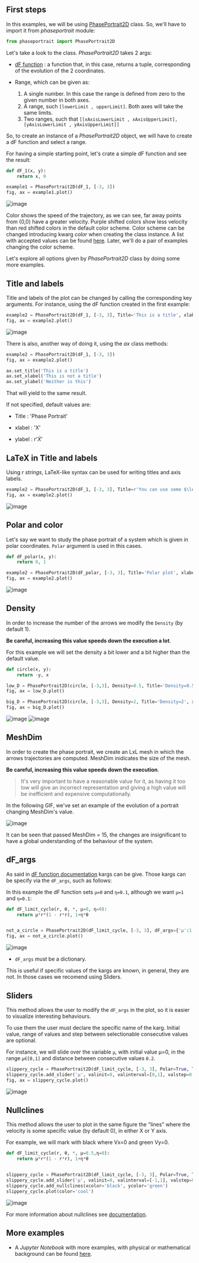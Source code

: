 ## First steps

In this examples, we will be using [PhasePortrait2D](phaseportrait2d.md) class. So, we'll have to import it from *phaseportrait* module:

```py
from phaseportrait import PhasePortrait2D
```

Let's take a look to the class. *PhasePortrait2D* takes 2 args:

* [dF function](dFfunction.md) : a function that, in this case, returns a tuple, corresponding of the evolution of the 2 coordinates.

* Range, which can be given as:
    1. A single number. In this case the range is defined from zero to the given number in both axes.
    2. A range, such `[lowerLimit , upperLimit]`. Both axes will take the same limits.
    3. Two ranges, such that `[[xAxisLowerLimit , xAxisUpperLimit], [yAxisLowerLimit , yAxisUpperLimit]]`


So, to create an instance of a *PhasePortrait2D* object, we will have to create a dF function and select a range.

For having a simple starting point, let's crate a simple dF function and see the result:

```py
def dF_1(x, y):
    return x, 0

example1 = PhasePortrait2D(dF_1, [-3, 3])
fig, ax = example1.plot()
```

![image](imgs/pp2d_examples/Figure_1.png)

Color shows the speed of the trajectory, as we can see, far away points from (0,0) have a greater velocity. Purple shifted colors show less velocity than red shifted colors in the default color scheme. Color scheme can be changed introducing kwarg *color* when creating the class instance. A list with accepted values can be found [here](https://matplotlib.org/stable/gallery/color/colormap_reference.html). Later, we'll do a pair of examples changing the color scheme.

Let's explore all options given by *PhasePortrait2D* class by doing some more examples.

## Title and labels

Title and labels of the plot can be changed by calling the corresponding key arguments. For instance, using the dF function created in the first example:

```py
example2 = PhasePortrait2D(dF_1, [-3, 3], Title='This is a title', xlabel='This is not a title', ylabel='Neither is this')
fig, ax = example2.plot()
```

![image](imgs/pp2d_examples/Figure_2.png)

There is also, another way of doing it, using the *ax* class methods:

```py
example2 = PhasePortrait2D(dF_1, [-3, 3])
fig, ax = example2.plot()

ax.set_title('This is a title')
ax.set_xlabel('This is not a title')
ax.set_ylabel('Neither is this')
```

That will yield to the same result.

If not specified, default values are:

* Title : 'Phase Portrait'

* xlabel : 'X'

* ylabel : r'$\dot{X}$'

## LaTeX in Title and labels

Using *r strings*, LaTeX-like syntax can be used for writing titles and axis labels.

```py
example2 = PhasePortrait2D(dF_1, [-3, 3], Title=r'You can use some $\left[ LaTeX \right]$ language', xlabel=r'$\Delta t$', ylabel=r'$\~{duck}$')
fig, ax = example2.plot()
```

![image](imgs/pp2d_examples/Figure_3.png)


## Polar and color

Let's say we want to study the phase portrait of a system which is given in polar coordinates. `Polar` argument is used in this cases.

```py
def dF_polar(x, y):
    return 0, 1

example2 = PhasePortrait2D(dF_polar, [-3, 3], Title='Polar plot', xlabel='This is meaningless', ylabel='Why are we here?', Polar=True, color='inferno')
fig, ax = example2.plot()
```

![image](imgs/pp2d_examples/Figure_4.png)


## Density

In order to increase the number of the arrows we modify the `Density` (by default 1). 

**Be careful, increasing this value speeds down the execution a lot**. 

For this example we will set the density a bit lower and a bit higher than the default value.

```py
def circle(x, y):
    return -y, x

low_D = PhasePortrait2D(circle, [-3,3], Density=0.5, Title='Density=0.5', xlabel='give you up', ylabel='Never gonna', color='cool')
fig, ax = low_D.plot()

big_D = PhasePortrait2D(circle, [-3,3], Density=2, Title='Density=2', xlabel='let you down', ylabel='Never gonna', color='viridis')
fig, ax = big_D.plot()
```

![image](imgs/pp2d_examples/Figure_5.png) 
![image](imgs/pp2d_examples/Figure_5.5.png)


## MeshDim

In order to create the phase portrait, we create an LxL mesh in which the arrows trajectories are computed. MeshDim inidicates the size of the mesh. 

**Be careful, increasing this value speeds down the execution**. 

> It's very important to have a reasonable value for it, as having it too low will give an incorrect representation and giving a high value will be inefficient and expensive computationally. 

In the following GIF, we've set an example of the evolution of a portrait changing MeshDim's value.

![image](imgs/pp2d_examples/meshdim_evo.gif)


It can be seen that passed MeshDim = 15, the changes are insignificant to have a global understanding of the behaviour of the system.


## dF_args

As said in [dF function documentation](dFfunction.md) kargs can be give. Those kargs can be specify via the `dF_args`, such as follows:

In this example the dF function sets `μ=0` and `η=0.1`, although we want `μ=1` and `η=0.1`:
```py
def dF_limit_cycle(r, θ, *, μ=0, η=0):
    return μ*r*(1 - r*r), 1+η*θ


not_a_circle = PhasePortrait2D(dF_limit_cycle, [-3, 3], dF_args={'μ':1.0, 'η':0.1}, Polar=True, Title='Never gonna run around', xlabel='X', ylabel='Y')
fig, ax = not_a_circle.plot()
```
![image](imgs/pp2d_examples/Figure_6.png)

* `dF_args` must be a dictionary.

This is useful if specific values of the kargs are known, in general, they are not. In those cases we recomend using Sliders.

## Sliders

This method allows the user to modify the `dF_args` in the plot, so it is easier to visualize interesting behaviours.

To use them the user must declare the specific name of the karg. Initial value, range of values and step between selectionable consecutive values are optional.

For instance, we will slide over the variable `μ`, with initial value μ=0, in the range `μ∈[0,1]` and distance between consecutive values `0.2`.

```py
slippery_cycle = PhasePortrait2D(dF_limit_cycle, [-3, 3], Polar=True, Title='And slide you', xlabel='X', ylabel='Y')
slippery_cycle.add_slider('μ', valinit=0, valinterval=[0,1], valstep=0.2)
fig, ax = slippery_cycle.plot()
```
![image](imgs/pp2d_examples/Figure_7.png)

## Nullclines

This method allows the user to plot in the same figure the "lines" where the velocity is some specific value (by default 0), in either X or Y axis.

For example, we will mark with black where Vx=0 and green Vy=0.

```py
def dF_limit_cycle(r, θ, *, μ=0.5,η=0):
    return μ*r*(1 - r*r), 1+η*θ


slippery_cycle = PhasePortrait2D(dF_limit_cycle, [-3, 3], Polar=True, Title='You know the nulls and so do I')
slippery_cycle.add_slider('μ', valinit=0, valinterval=[-1,1], valstep=0.05)
slippery_cycle.add_nullclines(xcolor='black', ycolor='green')
slippery_cycle.plot(color='cool')
```
![image](imgs/pp2d_examples/Figure_8.png)

For more information about nullclines see [documentation](nullclines.md).

## More examples

* A *Jupyter Notebook* with more examples, with physical or mathematical background can be found [here](https://github.com/phaseportrait/phaseportrait/blob/master/examples/examples.ipynb).